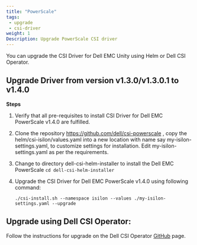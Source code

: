 ```yaml
---
title: "PowerScale"
tags: 
 - upgrade
 - csi-driver
weight: 1
Description: Upgrade PowerScale CSI driver
---
```

You can upgrade the CSI Driver for Dell EMC Unity using Helm or Dell CSI Operator.

## Upgrade Driver from version v1.3.0/v1.3.0.1 to v1.4.0

**Steps**
1. Verify that all pre-requisites to install CSI Driver for Dell EMC PowerScale v1.4.0 are fulfilled.
2. Clone the repository https://github.com/dell/csi-powerscale , copy the helm/csi-isilon/values.yaml into a new location with name say my-isilon-settings.yaml, to customize settings for installation. Edit my-isilon-settings.yaml as per the requirements.
3. Change to directory dell-csi-helm-installer to install the Dell EMC PowerScale `cd dell-csi-helm-installer`
4. Upgrade the CSI Driver for Dell EMC PowerScale v1.4.0 using following command:

   `./csi-install.sh --namespace isilon --values ./my-isilon-settings.yaml --upgrade`

## Upgrade using Dell CSI Operator:

Follow the instructions for upgrade on the Dell CSI Operator [GitHub](https://github.com/dell/dell-csi-operator) page.
